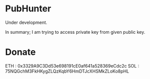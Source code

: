 # PubHunter

Under development.

In summary; I am trying to access private key from given public key.


# Donate
ETH : 0x3329A9C3Dd53e698191cE0af641a528369eCdc2c
SOL : 75NQGchM3FkHKygZLQzKqbY6HmDTJcXHSMkZLoKo8pHL
